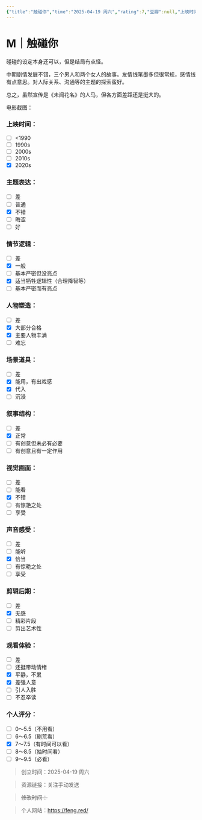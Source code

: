 ```yaml
---
{"title":"触碰你","time":"2025-04-19 周六","rating":7,"豆瓣":null,"上映时间":null,"类型":["M"],"导演":null,"主演":null,"国家/地区":null,"片长/分钟":null,"dg-publish":true,"permalink":"/300 评价/M电影/新近看过/触碰你/","dgPassFrontmatter":true,"created":"2025-04-19T19:23:32.365+08:00","updated":"2025-04-19T21:12:52.025+08:00"}
---
```


# M｜触碰你
碰碰的设定本身还可以，但是结局有点怪。

中期剧情发展不错，三个男人和两个女人的故事。友情线笔墨多但很常规，感情线有点意思。对人际关系、沟通等的主题的探索蛮好。

总之，虽然宣传是《未闻花名》的人马，但各方面差距还是挺大的。

电影截图：
### 上映时间：
- [ ] <1990
- [ ] 1990s
- [ ] 2000s
- [ ] 2010s
- [x] 2020s
### 主题表达：
- [ ] 差
- [ ] 普通
- [x] 不错
- [ ] 晦涩
- [ ] 好
### 情节逻辑：
- [ ] 差
- [x] 一般
- [ ] 基本严密但没亮点
- [x] 适当牺牲逻辑性（合理降智等）
- [ ] 基本严密而有亮点
### 人物塑造：
- [ ] 差
- [x] 大部分合格
- [x] 主要人物丰满
- [ ] 难忘
### 场景道具：
- [ ] 差
- [x] 能用，有出戏感
- [x] 代入
- [ ] 沉浸
### 叙事结构：
- [ ] 差
- [x] 正常
- [ ] 有创意但未必有必要
- [ ] 有创意且有一定作用
### 视觉画面：
- [ ] 差
- [ ] 能看
- [x] 不错
- [ ] 有惊艳之处
- [ ] 享受
### 声音感受：
- [ ] 差
- [ ] 能听
- [x] 恰当
- [ ] 有惊艳之处
- [ ] 享受
### 剪辑后期：
- [ ] 差
- [x] 无感
- [ ] 精彩片段
- [ ] 剪出艺术性
### 观看体验：
- [ ] 差
- [ ] 还挺带动情绪
- [x] 平静，不累
- [x] 差强人意
- [ ] 引人入胜
- [ ] 不忍卒读
### 个人评分：
- [ ] 0～5.5（不用看）
- [ ] 6～6.5（剧荒看）
- [x] 7～7.5（有时间可以看）
- [ ] 8～8.5（抽时间看）
- [ ] 9～9.5（必看）

>创立时间：2025-04-19 周六

>资源链接：关注手动发送

>~~修改时间：~~

>个人网站：https://feng.red/



